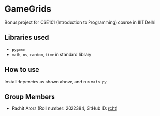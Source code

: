 # GameGrids

Bonus project for CSE101 (Introduction to Programming) course in IIIT Delhi

## Libraries used

- `pygame`
- `math`, `os`, `random`, `time` in standard library

## How to use

Install depencies as shown above, and run `main.py`

## Group Members 

- Rachit Arora (Roll number: 2022384, GitHub ID: [rcht](https://github.com/rcht)) 
